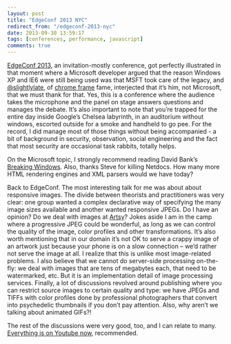 ```yaml
---
layout: post
title: "EdgeConf 2013 NYC"
redirect_from: "/edgeconf-2013-nyc"
date: 2013-09-30 13:59:17
tags: [conferences, performance, javascript]
comments: true
---
```

[EdgeConf 2013](http://edgeconf.com/2013-nyc/), an invitation-mostly conference, got perfectly illustrated in that moment where a Microsoft developer argued that the reason Windows XP and IE6 were still being used was that MSFT took care of the legacy, and [@slightlylate](https://twitter.com/slightlylate), of [chrome frame](http://www.google.com/chromeframe) fame, interjected that it’s him, not Microsoft, that we must thank for that. Yes, this is a conference where the audience takes the microphone and the panel on stage answers questions and manages the debate. It’s also important to note that you’re trapped for the entire day inside Google’s Chelsea labyrinth, in an auditorium without windows, escorted outside for a smoke and handheld to go pee. For the record, I did manage most of those things without being accompanied - a bit of background in security, observation, social engineering and the fact that most security are occasional task rabbits, totally helps.

On the Microsoft topic, I strongly recommend reading David Bank’s [Breaking Windows](http://breakingwindows.net/). Also, thanks Steve for killing Netdocs. How many more HTML rendering engines and XML parsers would we have today?

Back to EdgeConf. The most interesting talk for me was about about responsive images. The divide between theorists and practitioners was very clear: one group wanted a complex declarative way of specifying the many image sizes available and another wanted responsive JPEGs. Do I have an opinion? Do we deal with images at [Artsy](http://artsy.net)? Jokes aside I am in the camp where a progressive JPEG could be wonderful, as long as we can control the quality of the image, color profiles and other transformations. It’s also worth mentioning that in our domain it’s not OK to serve a crappy image of an artwork just because your phone is on a slow connection – we’d rather not serve the image at all. I realize that this is unlike most image-related problems. I also believe that we cannot do server-side processing on-the-fly: we deal with images that are tens of megabytes each, that need to be watermarked, etc. But it is an implementation detail of image processing services. Finally, a lot of discussions revolved around publishing where you can restrict source images to certain quality and type: we have JPEGs and TIFFs with color profiles done by professional photographers that convert into psychedelic thumbnails if you don’t pay attention. Also, why aren’t we talking about animated GIFs?!

The rest of the discussions were very good, too, and I can relate to many. [Everything is on Youtube now](https://www.youtube.com/playlist?list=PLNYkxOF6rcIAhg58YwoKFHDsVBCUtNFMj), recommended.
